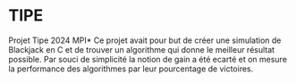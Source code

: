 # TIPE
Projet Tipe 2024 MPI*
Ce projet avait pour but de créer une simulation de Blackjack en C et de trouver un algorithme qui donne le meilleur résultat possible. 
Par souci de simplicité la notion de gain a été ecarté et on mesure la performance des algorithmes par leur pourcentage de victoires.
